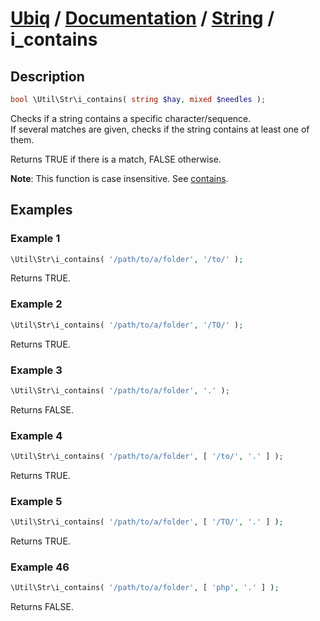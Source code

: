 [Ubiq](https://github.com/Pixel418/Ubiq#readme) / [Documentation](../index.md#readme) / [String](../index.md#string) / i_contains
======


Description
-------- 

```php
bool \Util\Str\i_contains( string $hay, mixed $needles );
```

Checks if a string contains a specific character/sequence. <br>
If several matches are given, checks if the string contains at least one of them.

Returns TRUE if there is a match, FALSE otherwise.

**Note**: This function is case insensitive. See [contains](./contains.md#readme).



Examples
--------

### Example 1

```php
\Util\Str\i_contains( '/path/to/a/folder', '/to/' );
```
Returns TRUE.

### Example 2

```php
\Util\Str\i_contains( '/path/to/a/folder', '/TO/' );
```
Returns TRUE.

### Example 3

```php
\Util\Str\i_contains( '/path/to/a/folder', '.' );
```
Returns FALSE.

### Example 4

```php
\Util\Str\i_contains( '/path/to/a/folder', [ '/to/', '.' ] );
```
Returns TRUE.

### Example 5

```php
\Util\Str\i_contains( '/path/to/a/folder', [ '/TO/', '.' ] );
```
Returns TRUE.

### Example 46

```php
\Util\Str\i_contains( '/path/to/a/folder', [ 'php', '.' ] );
```
Returns FALSE.
